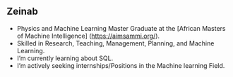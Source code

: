 ## Zeinab

- Physics and Machine Learning Master Graduate at the [African Masters of Machine Intelligence] (https://aimsammi.org/).
- Skilled in Research, Teaching, Management, Planning, and Machine Learning. 
- I’m currently learning about SQL. 
- I’m actively seeking internships/Positions in the Machine learning Field.
